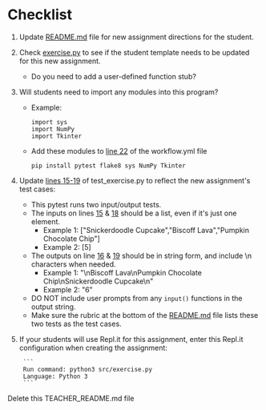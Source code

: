 # Checklist

1. Update [README.md](README.md) file for new assignment directions for the student.

2. Check [exercise.py](/src/exercise.py) to see if the student template needs to be updated for this new assignment.
    - Do you need to add a user-defined function stub?
    
3. Will students need to import any modules into this program?
    - Example:
        ```
        import sys
        import NumPy
        import Tkinter
        ```
    - Add these modules to [line 22](https://github.com/RuizTheRuler/Assignment-Template-2/blob/3d95062b925091355e3e1db65d6fe817bbcf28b3/.github/workflows/workflow.yml#L22) of the workflow.yml file
        ```
        pip install pytest flake8 sys NumPy Tkinter
        ```
    
3. Update [lines 15-19](https://github.com/RuizTheRuler/Assignment-Template-2/blob/d73b8c2c9ad5e3d4435f6096b9fc1a76c3080002/tests/test_exercise.py#L15) of test_exercise.py to reflect the new assignment's test cases:

    - This pytest runs two input/output tests.
    - The inputs on lines [15](https://github.com/RuizTheRuler/Assignment-Template-2/blob/d73b8c2c9ad5e3d4435f6096b9fc1a76c3080002/tests/test_exercise.py#L15) & [18](https://github.com/RuizTheRuler/Assignment-Template-2/blob/d73b8c2c9ad5e3d4435f6096b9fc1a76c3080002/tests/test_exercise.py#L18) should be a list, even if it's just one element.
        - Example 1: ["Snickerdoodle Cupcake","Biscoff Lava","Pumpkin Chocolate Chip"]
        - Example 2: [5]
    - The outputs on line [16](https://github.com/RuizTheRuler/Assignment-Template-2/blob/d73b8c2c9ad5e3d4435f6096b9fc1a76c3080002/tests/test_exercise.py#L16) & [19](https://github.com/RuizTheRuler/Assignment-Template-2/blob/d73b8c2c9ad5e3d4435f6096b9fc1a76c3080002/tests/test_exercise.py#L19) should be in string form, and include \\n characters when needed.
        - Example 1: "\nBiscoff Lava\nPumpkin Chocolate Chip\nSnickerdoodle Cupcake\n"
        - Example 2: "6"
    - DO NOT include user prompts from any `input()` functions in the output string.
    - Make sure the rubric at the bottom of the [README.md](README.md) file lists these two tests as the test cases.
        
4. If your students will use Repl.it for this assignment, enter this Repl.it configuration when creating the assignment:

        ```
        Run command: python3 src/exercise.py
        Language: Python 3
        ```

Delete this TEACHER_README.md file
